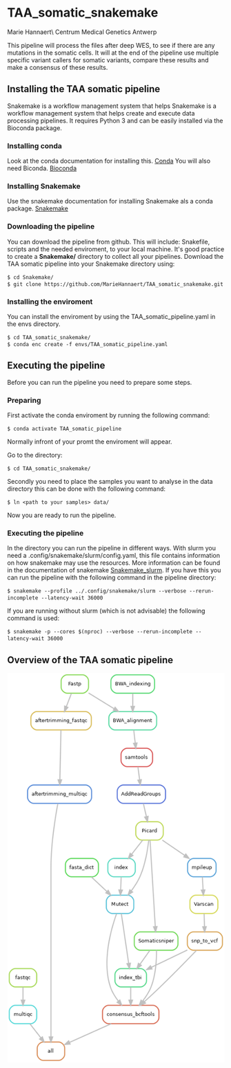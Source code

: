 # TAA_somatic_snakemake
Marie Hannaert\ 
Centrum Medical Genetics Antwerp 

This pipeline will process the files after deep WES, to see if there are any mutations in the somatic cells. It will at the end of the pipeline use multiple specific variant callers for somatic variants, compare these results and make a consensus of these results. 

## Installing the TAA somatic pipeline
Snakemake is a workflow management system that helps Snakemake is a workflow management system that helps create and execute data processing pipelines. It requires Python 3 and can be easily installed via the Bioconda package.

### Installing conda 
Look at the conda documentation for installing this. [Conda](https://docs.conda.io/projects/conda/en/latest/user-guide/install/index.html)
You will also need Biconda. [Bioconda](https://bioconda.github.io/)

### Installing Snakemake
Use the snakemake documentation for installing Snakemake als a conda package.
[Snakemake](https://snakemake.readthedocs.io/en/stable/getting_started/installation.html)

### Downloading the pipeline 
You can download the pipeline from github. This will include: Snakefile, scripts and the needed enviroment, to your local machine. It's good practice to create a **Snakemake/** directory to collect all your pipelines. Download the TAA somatic pipeline into your Snakemake directory using: 
````
$ cd Snakemake/ 
$ git clone https://github.com/MarieHannaert/TAA_somatic_snakemake.git
````
### Installing the enviroment 
You can install the enviroment by using the TAA_somatic_pipeline.yaml in the envs directory. 
````
$ cd TAA_somatic_snakemake/
$ conda enc create -f envs/TAA_somatic_pipeline.yaml
````
## Executing the pipeline 
Before you can run the pipeline you need to prepare some steps. 
### Preparing 
First activate the conda enviroment by running the following command: 
````
$ conda activate TAA_somatic_pipeline
````
Normally infront of your promt the enviroment will appear. 

Go to the directory: 
````
$ cd TAA_somatic_snakemake/
````

Secondly you need to place the samples you want to analyse in the data directory this can be done with the following command: 
````
$ ln <path to your samples> data/
````
Now you are ready to run the pipeline. 

### Executing the pipeline 
In the directory you can run the pipeline in different ways.
With slurm you need a .config/snakemake/slurm/config.yaml, this file contains information on how snakemake may use the resources. More information can be found in the documentation of snakemake [Snakemake_slurm](https://snakemake.readthedocs.io/en/stable/executing/cli.html).
If you have this you can run the pipeline with the following command in the pipeline directory: 
````
$ snakemake --profile ../.config/snakemake/slurm --verbose --rerun-incomplete --latency-wait 36000
````
If you are running without slurm (which is not advisable) the following command is used: 
````
$ snakemake -p --cores $(nproc) --verbose --rerun-incomplete --latency-wait 36000
````
## Overview of the TAA somatic pipeline
![A DAG of the TAA somatic pipeline in snakemake](dag.png "DAG of the TAA somatic pipeline")
